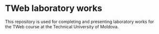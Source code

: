 # TWeb laboratory works

This repository is used for completing and presenting laboratory works for the TWeb course at the Technical University of Moldova.